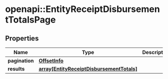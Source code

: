 # openapi::EntityReceiptDisbursementTotalsPage


## Properties
Name | Type | Description | Notes
------------ | ------------- | ------------- | -------------
**pagination** | [**OffsetInfo**](OffsetInfo.md) |  | [optional] 
**results** | [**array[EntityReceiptDisbursementTotals]**](EntityReceiptDisbursementTotals.md) |  | [optional] 


